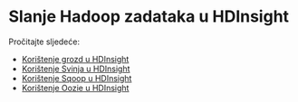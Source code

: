 <properties
    pageTitle="Slanje Hadoop zadataka HDInsight | Microsoft Azure"
    description="Saznajte kako poslati Hadoop zadataka Azure HDInsight Hadoop."
    editor="cgronlun"
    manager="jhubbard"
    services="hdinsight"
    documentationCenter=""
    tags="azure-portal"
    authors="mumian"/>

<tags
    ms.service="hdinsight"
    ms.workload="big-data"
    ms.tgt_pltfrm="na"
    ms.devlang="na"
    ms.topic="article"
    ms.date="09/14/2016"
    ms.author="jgao"/>

# <a name="submit-hadoop-jobs-in-hdinsight"></a>Slanje Hadoop zadataka u HDInsight

Pročitajte sljedeće: 

- [Korištenje grozd u HDInsight](hdinsight-use-hive.md)
- [Korištenje Svinja u HDInsight](hdinsight-use-pig.md)
- [Korištenje Sqoop u HDInsight](hdinsight-use-sqoop.md)
- [Korištenje Oozie u HDInsight](hdinsight-use-oozie.md)
